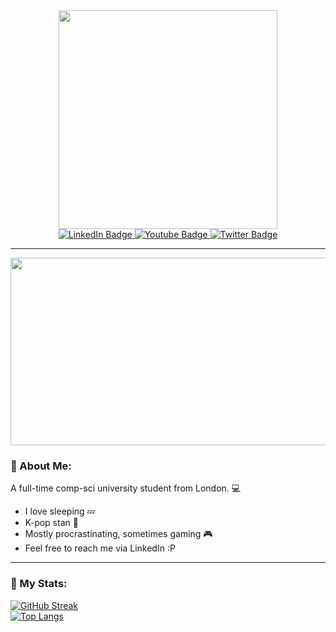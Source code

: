<div id="header" align="center">
  <img src="https://media1.tenor.com/m/vMS8fFQR0OAAAAAd/anime-computer.gif" width="350"/>
</div>

<div id="badges" align="center">
  <a href="https://www.linkedin.com/in/alexandra-maria-paraschiv-b66aa42a5/">
    <img src="https://img.shields.io/badge/LinkedIn-blue?style=for-the-badge&logo=linkedin&logoColor=white" alt="LinkedIn Badge"/>
  </a>
  <a href="https://www.youtube.com/@almapar">
    <img src="https://img.shields.io/badge/YouTube-red?style=for-the-badge&logo=youtube&logoColor=white" alt="Youtube Badge"/>
  </a>
  <a href="https://x.com/almapar2">
    <img src="https://img.shields.io/badge/Twitter-blue?style=for-the-badge&logo=x&logoColor=white" alt="Twitter Badge"/>
  </a>
</div>
<div id="views" align="center">
  <img src="https://komarev.com/ghpvc/?username=almapar&style=flat-square&color=blue" alt=""/>
</div>

---

<div align="center">
  <img src="https://i.pinimg.com/originals/97/02/a9/9702a93a11c0c0df57564ec1fafe374d.gif" width="600" height="300"/>
</div>

### 💜 About Me:
A full-time comp-sci university student from London. 💻
- I love sleeping :zzz:
- K-pop stan 🎵
- Mostly procrastinating, sometimes gaming 🎮
- Feel free to reach me via LinkedIn :P

---

### 🤍 My Stats:
[![GitHub Streak](http://github-readme-streak-stats.herokuapp.com?user=almapar&theme=dark&background=000000)](https://git.io/streak-stats) 
<br>
[![Top Langs](https://github-readme-stats.vercel.app/api/top-langs/?username=almapar)](https://github.com/anuraghazra/github-readme-stats)

